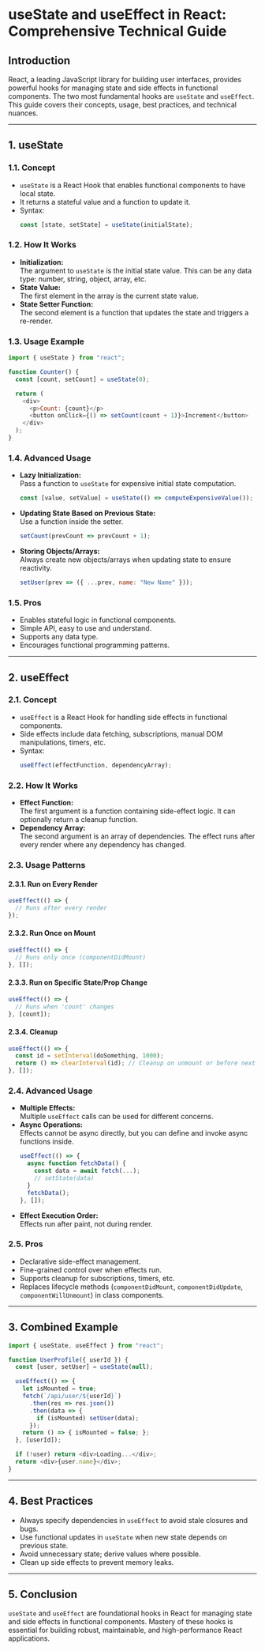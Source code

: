# useState and useEffect in React: Comprehensive Technical Guide

## Introduction

React, a leading JavaScript library for building user interfaces, provides powerful hooks for managing state and side effects in functional components. The two most fundamental hooks are `useState` and `useEffect`. This guide covers their concepts, usage, best practices, and technical nuances.

---

## 1. useState

### 1.1. Concept

- `useState` is a React Hook that enables functional components to have local state.
- It returns a stateful value and a function to update it.
- Syntax:  
  ```js
  const [state, setState] = useState(initialState);
  ```

### 1.2. How It Works

- **Initialization:**  
  The argument to `useState` is the initial state value. This can be any data type: number, string, object, array, etc.
- **State Value:**  
  The first element in the array is the current state value.
- **State Setter Function:**  
  The second element is a function that updates the state and triggers a re-render.

### 1.3. Usage Example

```js
import { useState } from "react";

function Counter() {
  const [count, setCount] = useState(0);

  return (
    <div>
      <p>Count: {count}</p>
      <button onClick={() => setCount(count + 1)}>Increment</button>
    </div>
  );
}
```

### 1.4. Advanced Usage

- **Lazy Initialization:**  
  Pass a function to `useState` for expensive initial state computation.
  ```js
  const [value, setValue] = useState(() => computeExpensiveValue());
  ```
- **Updating State Based on Previous State:**  
  Use a function inside the setter.
  ```js
  setCount(prevCount => prevCount + 1);
  ```
- **Storing Objects/Arrays:**  
  Always create new objects/arrays when updating state to ensure reactivity.
  ```js
  setUser(prev => ({ ...prev, name: "New Name" }));
  ```

### 1.5. Pros

- Enables stateful logic in functional components.
- Simple API, easy to use and understand.
- Supports any data type.
- Encourages functional programming patterns.

---

## 2. useEffect

### 2.1. Concept

- `useEffect` is a React Hook for handling side effects in functional components.
- Side effects include data fetching, subscriptions, manual DOM manipulations, timers, etc.
- Syntax:  
  ```js
  useEffect(effectFunction, dependencyArray);
  ```

### 2.2. How It Works

- **Effect Function:**  
  The first argument is a function containing side-effect logic. It can optionally return a cleanup function.
- **Dependency Array:**  
  The second argument is an array of dependencies. The effect runs after every render where any dependency has changed.

### 2.3. Usage Patterns

#### 2.3.1. Run on Every Render

```js
useEffect(() => {
  // Runs after every render
});
```

#### 2.3.2. Run Once on Mount

```js
useEffect(() => {
  // Runs only once (componentDidMount)
}, []);
```

#### 2.3.3. Run on Specific State/Prop Change

```js
useEffect(() => {
  // Runs when 'count' changes
}, [count]);
```

#### 2.3.4. Cleanup

```js
useEffect(() => {
  const id = setInterval(doSomething, 1000);
  return () => clearInterval(id); // Cleanup on unmount or before next effect
}, []);
```

### 2.4. Advanced Usage

- **Multiple Effects:**  
  Multiple `useEffect` calls can be used for different concerns.
- **Async Operations:**  
  Effects cannot be async directly, but you can define and invoke async functions inside.
  ```js
  useEffect(() => {
    async function fetchData() {
      const data = await fetch(...);
      // setState(data)
    }
    fetchData();
  }, []);
  ```
- **Effect Execution Order:**  
  Effects run after paint, not during render.

### 2.5. Pros

- Declarative side-effect management.
- Fine-grained control over when effects run.
- Supports cleanup for subscriptions, timers, etc.
- Replaces lifecycle methods (`componentDidMount`, `componentDidUpdate`, `componentWillUnmount`) in class components.

---

## 3. Combined Example

```js
import { useState, useEffect } from "react";

function UserProfile({ userId }) {
  const [user, setUser] = useState(null);

  useEffect(() => {
    let isMounted = true;
    fetch(`/api/user/${userId}`)
      .then(res => res.json())
      .then(data => {
        if (isMounted) setUser(data);
      });
    return () => { isMounted = false; };
  }, [userId]);

  if (!user) return <div>Loading...</div>;
  return <div>{user.name}</div>;
}
```

---

## 4. Best Practices

- Always specify dependencies in `useEffect` to avoid stale closures and bugs.
- Use functional updates in `useState` when new state depends on previous state.
- Avoid unnecessary state; derive values where possible.
- Clean up side effects to prevent memory leaks.

---

## 5. Conclusion

`useState` and `useEffect` are foundational hooks in React for managing state and side effects in functional components. Mastery of these hooks is essential for building robust, maintainable, and high-performance React applications.